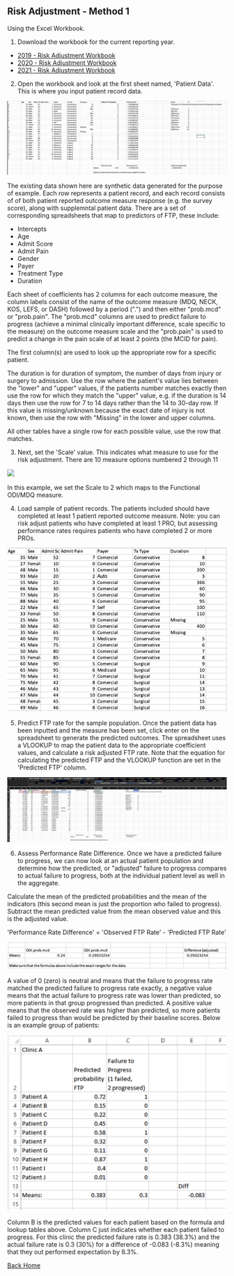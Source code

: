 ## Risk Adjustment - Method 1
Using the Excel Workbook.

1. Download the workbook for the current reporting year.

* [2019 - Risk Adjustment Workbook](../coefficients/2019/01%Example%Excel%Book.xlsx)
* [2020 - Risk Adjustment Workbook](../coefficients/2020/01%Example%Excel%Book.xlsx)
* [2021 - Risk Adjustment Workbook](../coefficients/2021/01%Example%Excel%Book.xlsx)

2. Open the workbook and look at the first sheet named, 'Patient Data'. This is where you input patient record data.

![](patient_sample.png)

The existing data shown here are synthetic data generated for the purpose of example. Each row represents a patient record, and each record consists of of both patient reported outcome measure response (e.g. the survey score), along with supplemntal patient data. There are a set of corresponding spreadsheets that map to predictors of FTP, these include:

* Intercepts
* Age
* Admit Score
* Admit Pain
* Gender
* Payer
* Treatment Type
* Duration

Each sheet of coefficients has 2 columns for each outcome measure, the column labels consist of the name of the outcome measure (MDQ, NECK, KOS, LEFS, or DASH) followed by a period (&quot;.&quot;) and then either &quot;prob.mcd&quot; or &quot;prob.pain&quot;. The &quot;prob.mcd&quot; columns are used to predict failure to progress (achieve a minimal clinically important difference, scale specific to the measure) on the outcome measure scale and the &quot;prob.pain&quot; is used to predict a change in the pain scale of at least 2 points (the MCID for pain).

The first column(s) are used to look up the appropriate row for a specific patient.

The duration is for duration of symptom, the number of days from injury or surgery to admission. Use the row where the patient&#39;s value lies between the &quot;lower&quot; and &quot;upper&quot; values, if the patients number matches exactly then use the row for which they match the &quot;upper&quot; value, e.g. if the duration is 14 days then use the row for 7 to 14 days rather than the 14 to 30-day row. If this value is missing/unknown because the exact date of injury is not known, then use the row with &quot;Missing&quot; in the lower and upper columns.

All other tables have a single row for each possible value, use the row that matches.

3. Next, set the 'Scale' value. This indicates what measure to use for the risk adjustment. There are 10 measure options numbered 2 through 11

![](set_measure.png)

In this example, we set the Scale to 2 which maps to the Functional ODI/MDQ measure.

4. Load sample of patient records. The patients included should have completed at least 1 patient reported outcome measure. Note: you can risk adjust patients who have completed at least 1 PRO, but assessing performance rates requires patients who have completed 2 or more PROs.

![](patient_sample_predictors.png)

5. Predict FTP rate for the sample population. Once the patient data has been inputted and the measure has been set, click enter on the spreadsheet to generate the predicted outcomes. The spreadsheet uses a VLOOKUP to map the patient data to the appropriate coefficient values, and calculate a risk adjusted FTP rate. Note that the equation for calculating the predicted FTP and the VLOOKUP function are set in the 'Predicted FTP' column.

![](patient_vlookup_prediction.png)

6. Assess Performance Rate Difference. Once we have a predicted failure to progress, we can now look at an actual patient population and determine how the predicted, or &quot;adjusted&quot; failure to progress compares to actual failure to progress, both at the individual patient level as well in the aggregate.

Calculate the mean of the predicted probabilities and the mean of the indicators (this second mean is just the proportion who failed to progress). Subtract the mean predicted value from the mean observed value and this is the adjusted value.

'Performance Rate Difference' = 'Observed FTP Rate' - 'Predicted FTP Rate'

![](performance_rate_difference.png)

A value of 0 (zero) is neutral and means that the failure to progress rate matched the predicted failure to progress rate exactly, a negative value means that the actual failure to progress rate was lower than predicted, so more patients in that group progressed than predicted. A positive value means that the observed rate was higher than predicted, so more patients failed to progress than would be predicted by their baseline scores. Below is an example group of patients:

![](patient_data.png)

Column B is the predicted values for each patient based on the formula and lookup tables above. Column C just indicates whether each patient failed to progress. For this clinic the predicted failure rate is 0.383 (38.3%) and the actual failure rate is 0.3 (30%) for a difference of -0.083 (-8.3%) meaning that they out performed expectation by 8.3%.

[Back Home](../README.md)
